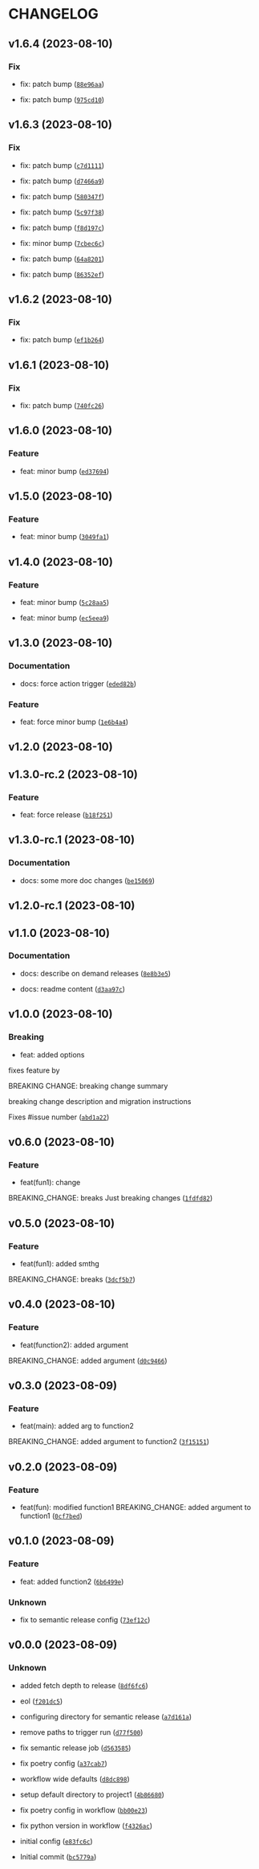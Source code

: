 # CHANGELOG



## v1.6.4 (2023-08-10)

### Fix

* fix: patch bump ([`88e96aa`](https://github.com/tch-at-bain/tch-test-python-ci/commit/88e96aad481b5429142bdd85a5000060503e5421))

* fix: patch bump ([`975cd10`](https://github.com/tch-at-bain/tch-test-python-ci/commit/975cd1095c4cff7dbac54895835e93b9354e024e))


## v1.6.3 (2023-08-10)

### Fix

* fix: patch bump ([`c7d1111`](https://github.com/tch-at-bain/tch-test-python-ci/commit/c7d111137d2a4337ee62cc74ba9e4dc3630ad04e))

* fix: patch bump ([`d7466a9`](https://github.com/tch-at-bain/tch-test-python-ci/commit/d7466a93bd34b052656266f2ef068b13a50df273))

* fix: patch bump ([`580347f`](https://github.com/tch-at-bain/tch-test-python-ci/commit/580347f17d8c1bade11eb3278bba8352b714eb92))

* fix: patch bump ([`5c97f38`](https://github.com/tch-at-bain/tch-test-python-ci/commit/5c97f387819dbdc2cdea7c911f546ade7a49fd5d))

* fix: patch bump ([`f8d197c`](https://github.com/tch-at-bain/tch-test-python-ci/commit/f8d197c9f5757bf5b14d281ea4896179e0d0518e))

* fix: minor bump ([`7cbec6c`](https://github.com/tch-at-bain/tch-test-python-ci/commit/7cbec6cbb54f84c7aa36dbfd3f2af41ef3eb01f2))

* fix: patch bump ([`64a8201`](https://github.com/tch-at-bain/tch-test-python-ci/commit/64a82016b1ca2a34379512aa631e0550da2c0819))

* fix: patch bump ([`86352ef`](https://github.com/tch-at-bain/tch-test-python-ci/commit/86352efdce8d2b230380ab98dfc86d1460d79645))


## v1.6.2 (2023-08-10)

### Fix

* fix: patch bump ([`ef1b264`](https://github.com/tch-at-bain/tch-test-python-ci/commit/ef1b264839658eb9d81efd51538efa43d47ab154))


## v1.6.1 (2023-08-10)

### Fix

* fix: patch bump ([`740fc26`](https://github.com/tch-at-bain/tch-test-python-ci/commit/740fc26c73ca6a04fd0bc715893edb4872d8daba))


## v1.6.0 (2023-08-10)

### Feature

* feat: minor bump ([`ed37694`](https://github.com/tch-at-bain/tch-test-python-ci/commit/ed3769499d6323b9591c5dda07c641146111ee87))


## v1.5.0 (2023-08-10)

### Feature

* feat: minor bump ([`3049fa1`](https://github.com/tch-at-bain/tch-test-python-ci/commit/3049fa1c52a9063815588807b037ee6800d023ad))


## v1.4.0 (2023-08-10)

### Feature

* feat: minor bump ([`5c28aa5`](https://github.com/tch-at-bain/tch-test-python-ci/commit/5c28aa55dcea25d6d1dab601db9b784ae3073147))

* feat: minor bump ([`ec5eea9`](https://github.com/tch-at-bain/tch-test-python-ci/commit/ec5eea9477dfa92eb86cecaa6a567891d689ffba))


## v1.3.0 (2023-08-10)

### Documentation

* docs: force action trigger ([`eded82b`](https://github.com/tch-at-bain/tch-test-python-ci/commit/eded82b1b31c8e6d62bc10abe6f4df8d3e821ff8))

### Feature

* feat: force minor bump ([`1e6b4a4`](https://github.com/tch-at-bain/tch-test-python-ci/commit/1e6b4a44fa31bd21d2623bf19ea4e7b28daf52a7))


## v1.2.0 (2023-08-10)


## v1.3.0-rc.2 (2023-08-10)

### Feature

* feat: force release ([`b18f251`](https://github.com/tch-at-bain/tch-test-python-ci/commit/b18f2512848620b60cc4e1efafaf5f7d76e217bd))


## v1.3.0-rc.1 (2023-08-10)

### Documentation

* docs: some more doc changes ([`be15069`](https://github.com/tch-at-bain/tch-test-python-ci/commit/be1506914bd33899242785a4c077c292b9011ac4))


## v1.2.0-rc.1 (2023-08-10)


## v1.1.0 (2023-08-10)

### Documentation

* docs: describe on demand releases ([`8e8b3e5`](https://github.com/tch-at-bain/tch-test-python-ci/commit/8e8b3e5dad38858a9c2f8348b5add92aea787f40))

* docs: readme content ([`d3aa97c`](https://github.com/tch-at-bain/tch-test-python-ci/commit/d3aa97c0df67168dafe4d87e26fdf7944e5dab26))


## v1.0.0 (2023-08-10)

### Breaking

* feat: added options

fixes feature by

BREAKING CHANGE: breaking change summary

breaking change description and migration instructions

Fixes #issue number ([`abd1a22`](https://github.com/tch-at-bain/tch-test-python-ci/commit/abd1a22705125d533f2deb8351ebfad9be3137f3))


## v0.6.0 (2023-08-10)

### Feature

* feat(fun1): change

BREAKING_CHANGE: breaks
Just breaking changes ([`1fdfd82`](https://github.com/tch-at-bain/tch-test-python-ci/commit/1fdfd826c576f7d3f1204d7853e323fb18229578))


## v0.5.0 (2023-08-10)

### Feature

* feat(fun1): added smthg

BREAKING_CHANGE: breaks ([`3dcf5b7`](https://github.com/tch-at-bain/tch-test-python-ci/commit/3dcf5b7cea4b46794b173b541cf349061a901410))


## v0.4.0 (2023-08-10)

### Feature

* feat(function2): added argument

BREAKING_CHANGE: added argument ([`d0c9466`](https://github.com/tch-at-bain/tch-test-python-ci/commit/d0c9466f3c38cb01dd923c22dc5dd73f65091035))


## v0.3.0 (2023-08-09)

### Feature

* feat(main): added arg to function2

BREAKING_CHANGE: added argument to function2 ([`3f15151`](https://github.com/tch-at-bain/tch-test-python-ci/commit/3f15151fbd1fc92ccdafd7dd02cf84adb93cf739))


## v0.2.0 (2023-08-09)

### Feature

* feat(fun): modified function1
BREAKING_CHANGE: added argument to function1 ([`0cf7bed`](https://github.com/tch-at-bain/tch-test-python-ci/commit/0cf7bede9ad28659c5df59728ac0ae1c8024606d))


## v0.1.0 (2023-08-09)

### Feature

* feat: added function2 ([`6b6499e`](https://github.com/tch-at-bain/tch-test-python-ci/commit/6b6499e1d90ea5c2d73cdaa865b298a7bdc09757))

### Unknown

* fix to semantic release config ([`73ef12c`](https://github.com/tch-at-bain/tch-test-python-ci/commit/73ef12c8171c1bb32cc99ea4160cc4c7c9299264))


## v0.0.0 (2023-08-09)

### Unknown

* added fetch depth to release ([`8df6fc6`](https://github.com/tch-at-bain/tch-test-python-ci/commit/8df6fc6dacccadf48b8acad00304d2f7388986d6))

* eol ([`f201dc5`](https://github.com/tch-at-bain/tch-test-python-ci/commit/f201dc5c5b84ca83b63e17de8169ff0ea7e70f4e))

* configuring directory for semantic release ([`a7d161a`](https://github.com/tch-at-bain/tch-test-python-ci/commit/a7d161a1ef882763e997f976e86452ee06464376))

* remove paths to trigger run ([`d77f500`](https://github.com/tch-at-bain/tch-test-python-ci/commit/d77f5007b4d4486e64f0c93a5e423ad55d6c5d99))

* fix semantic release job ([`d563585`](https://github.com/tch-at-bain/tch-test-python-ci/commit/d5635854a9193c090afd8b8ac3974cd5bb696e41))

* fix poetry config ([`a37cab7`](https://github.com/tch-at-bain/tch-test-python-ci/commit/a37cab72bf9b3ac4c517f3ad5e035dc0053b5958))

* workflow wide defaults ([`d8dc898`](https://github.com/tch-at-bain/tch-test-python-ci/commit/d8dc8984456151f31f35b83e53081999ae744c39))

* setup default directory to project1 ([`4b86680`](https://github.com/tch-at-bain/tch-test-python-ci/commit/4b8668079b4daa0b1685532a3df228779c427b8d))

* fix poetry config in workflow ([`bb00e23`](https://github.com/tch-at-bain/tch-test-python-ci/commit/bb00e23448ab389befed429132bf926d05959092))

* fix python version in workflow ([`f4326ac`](https://github.com/tch-at-bain/tch-test-python-ci/commit/f4326ac767dd42c7d00d1f2d7d696d42537d9b64))

* initial config ([`e83fc6c`](https://github.com/tch-at-bain/tch-test-python-ci/commit/e83fc6ca29a050c93a8a7615e545e8bfa98802e9))

* Initial commit ([`bc5779a`](https://github.com/tch-at-bain/tch-test-python-ci/commit/bc5779a34ccb49fe371872444e7da1dc0534478c))
